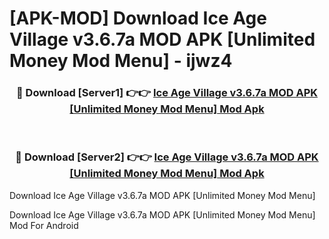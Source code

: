 # [APK-MOD] Download Ice Age Village v3.6.7a MOD APK [Unlimited Money Mod Menu] - ijwz4


<div align="center">
<h3>🔴 Download [Server1] 👉👉 <a href="https://apk-comot.site?title=Ice_Age_Village_v3.6.7a_MOD_APK_[Unlimited_Money_Mod_Menu]">Ice Age Village v3.6.7a MOD APK [Unlimited Money Mod Menu] Mod Apk</a></h3><br>
<h3>🔴 Download [Server2] 👉👉 <a href="https://apk-comot.site?title=Ice_Age_Village_v3.6.7a_MOD_APK_[Unlimited_Money_Mod_Menu]">Ice Age Village v3.6.7a MOD APK [Unlimited Money Mod Menu] Mod Apk</a></h3>
</div>



Download Ice Age Village v3.6.7a MOD APK [Unlimited Money Mod Menu] 

Download Ice Age Village v3.6.7a MOD APK [Unlimited Money Mod Menu] Mod For Android